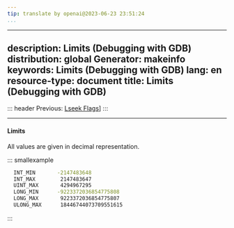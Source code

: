 ```yaml
---
tip: translate by openai@2023-06-23 23:51:24
...
```

---
description: Limits (Debugging with GDB)
distribution: global
Generator: makeinfo
keywords: Limits (Debugging with GDB)
lang: en
resource-type: document
title: Limits (Debugging with GDB)
---
::: header
Previous: [Lseek Flags](Lseek-Flags.html#Lseek-Flags)]
:::

---

#### Limits

All values are given in decimal representation.

::: smallexample

```bash
  INT_MIN       -2147483648
  INT_MAX        2147483647
  UINT_MAX       4294967295
  LONG_MIN      -9223372036854775808
  LONG_MAX       9223372036854775807
  ULONG_MAX      18446744073709551615
```

:::
